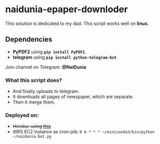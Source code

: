 # naidunia-epaper-downloder

This solution is dedicated to my dad. This script works well on **linux.**

## Dependencies
-	**PyPDF2** using **`pip install PyPDF2`**.
-	**telegram** using **`pip install python-telegram-bot`**

Join channel on Telegram: **@NaiDunia**

### What this script does?
-	And finally uploads to telegram.
-	It downloads all pages of newspaper, which are separate. 
-	Then it merge them.

### Deployed on:
-	~~Heroku: using [this](https://github.com/michaelkrukov/heroku-python-script)~~
-	AWS EC2 instance as cron-job: `0 6 * * * ~/miniconda3/bin/python ~/naidunia-bot.py`